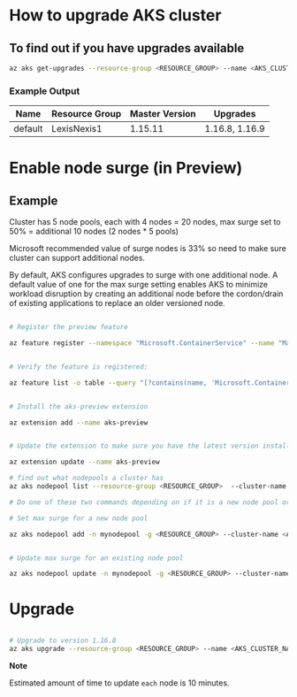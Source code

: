 # How to upgrade AKS cluster

## To find out if you have upgrades available

```sh
az aks get-upgrades --resource-group <RESOURCE_GROUP> --name <AKS_CLUSTER_NAME> --output table
```

### Example Output

Name | Resource Group | Master Version | Upgrades | 
---- | -------------- | -------------- | -------- | 
default | LexisNexis1 | 1.15.11 | 1.16.8, 1.16.9 | 

# Enable node surge (in Preview)
## Example

Cluster has 5 node pools, each with 4 nodes = 20 nodes, max surge set to 50% = additional 10 nodes (2 nodes * 5 pools)

Microsoft recommended value of surge nodes is 33% so need to make sure cluster can support additional nodes.

By default, AKS configures upgrades to surge with one additional node. A default value of one for the max surge setting enables AKS to minimize workload disruption by creating an additional node before the cordon/drain of existing applications to replace an older versioned node.

```sh

# Register the preview feature

az feature register --namespace "Microsoft.ContainerService" --name "MaxSurgePreview"


# Verify the feature is registered:

az feature list -o table --query "[?contains(name, 'Microsoft.ContainerService/MaxSurgePreview')].{Name:name,State:properties.state}"


# Install the aks-preview extension

az extension add --name aks-preview


# Update the extension to make sure you have the latest version installed

az extension update --name aks-preview

# find out what nodepools a cluster has
az aks nodepool list --resource-group <RESOURCE_GROUP>  --cluster-name <AKS_CLUSTER_NAME>

# Do one of these two commands depending on if it is a new node pool or existing

# Set max surge for a new node pool

az aks nodepool add -n mynodepool -g <RESOURCE_GROUP> --cluster-name <AKS_CLUSTER_NAME> --max-surge 33%


# Update max surge for an existing node pool 

az aks nodepool update -n mynodepool -g <RESOURCE_GROUP> --cluster-name <AKS_CLUSTER_NAME> --max-surge 5

```

# Upgrade

```sh

# Upgrade to version 1.16.8
az aks upgrade --resource-group <RESOURCE_GROUP> --name <AKS_CLUSTER_NAME> --kubernetes-version 1.16.8

```

**Note**

Estimated amount of time to update `each` node is 10 minutes.  
